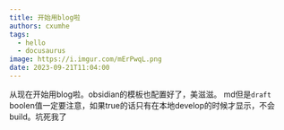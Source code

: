 ```yaml
---
title: 开始用blog啦
authors: cxumhe
tags:
  - hello
  - docusaurus
image: https://i.imgur.com/mErPwqL.png
date: 2023-09-21T11:04:00
---
```

从现在开始用blog啦。obsidian的模板也配置好了，美滋滋。
md但是`draft` boolen值一定要注意，如果true的话只有在本地develop的时候才显示，不会build。坑死我了

